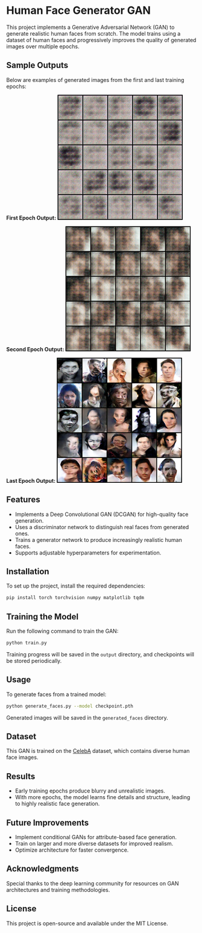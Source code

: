 # Human Face Generator GAN

This project implements a Generative Adversarial Network (GAN) to generate realistic human faces from scratch. The model trains using a dataset of human faces and progressively improves the quality of generated images over multiple epochs.

## Sample Outputs

Below are examples of generated images from the first and last training epochs:

**First Epoch Output:**
![First Epoch](images/generated_1.png)

**Second Epoch Output:**
![Second Epoch](images/generated_2.png)

**Last Epoch Output:**
![Last Epoch](images/generated_50.png)

## Features
- Implements a Deep Convolutional GAN (DCGAN) for high-quality face generation.
- Uses a discriminator network to distinguish real faces from generated ones.
- Trains a generator network to produce increasingly realistic human faces.
- Supports adjustable hyperparameters for experimentation.

## Installation
To set up the project, install the required dependencies:
```bash
pip install torch torchvision numpy matplotlib tqdm
```

## Training the Model
Run the following command to train the GAN:
```bash
python train.py
```

Training progress will be saved in the `output` directory, and checkpoints will be stored periodically.

## Usage
To generate faces from a trained model:
```bash
python generate_faces.py --model checkpoint.pth
```
Generated images will be saved in the `generated_faces` directory.

## Dataset
This GAN is trained on the [CelebA](http://mmlab.ie.cuhk.edu.hk/projects/CelebA.html) dataset, which contains diverse human face images.

## Results
- Early training epochs produce blurry and unrealistic images.
- With more epochs, the model learns fine details and structure, leading to highly realistic face generation.

## Future Improvements
- Implement conditional GANs for attribute-based face generation.
- Train on larger and more diverse datasets for improved realism.
- Optimize architecture for faster convergence.

## Acknowledgments
Special thanks to the deep learning community for resources on GAN architectures and training methodologies.

## License
This project is open-source and available under the MIT License.

